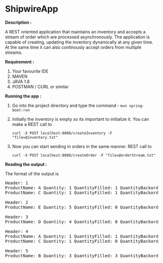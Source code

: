 # ShipwireApp

<b>Description :</b>

A REST oriented application that maintains an inventory and accepts a stream of order which are processed asynchronously. The application is capable of creating, updating the inventory dynamically at any given time. At the same time it can also continously accept orders from multiple streams. 

<b>Requirement :</b>

1. Your favourite IDE
2. MAVEN
3. JAVA 1.8
4. POSTMAN / CURL or similar

<b> Running the app : </b>

1. Go into the project directory and type the command - 
   ```mvn spring-boot:run```
   
2. Initially the inventory is empty so its important to initialize it. You can make a REST call to 
  
    ```curl -X POST localhost:8080/createInventory -F "file=@inventory.txt"```

3. Now you can start sending in orders in the same manner. REST call to
   
    ```curl -X POST localhost:8080/createOrder -F "file=@orderStream.txt"```

<b>Reading the output :</b>

The format of the output is 

<pre>Header: 1
ProductName: A Quantity: 1 QuantityFilled: 1 QuantityBackorder: 0
ProductName: C Quantity: 1 QuantityFilled: 1 QuantityBackorder: 0

Header: 2
ProductName: E Quantity: 5 QuantityFilled: 0 QuantityBackorder: 5

Header: 3
ProductName: D Quantity: 4 QuantityFilled: 0 QuantityBackorder: 4

Header: 4
ProductName: A Quantity: 1 QuantityFilled: 1 QuantityBackorder: 0
ProductName: C Quantity: 1 QuantityFilled: 0 QuantityBackorder: 1

Header: 5
ProductName: B Quantity: 3 QuantityFilled: 3 QuantityBackorder: 0</pre>


  


